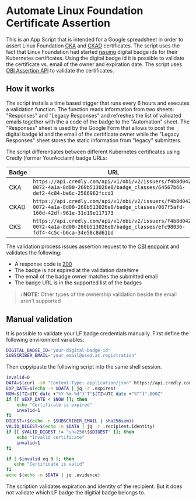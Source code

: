 # Automate Linux Foundation Certificate Assertion

This is an App Script that is intended for a Google spreadsheet in order to assert Linux Foundation  [CKA](https://training.linuxfoundation.org/certification/certified-kubernetes-administrator-cka/) and [CKAD](https://training.linuxfoundation.org/certification/certified-kubernetes-application-developer-ckad/) certificates.
The script uses the fact that Linux Foundation had started [issuing](https://training.linuxfoundation.org/badges/) digital badge ids for their Kubernetes certificates.
Using the digital badge id it is possible to validate the certificate vs. email of the owner and expiration date.
The script uses [OBI Assertion API](https://www.credly.com/docs/obi_specified_endpoints) to validate the certificates.

## How it works

The script installs a time based trigger that runs every 6 hours and executes a validation function.
The function reads information from two sheets: "Responses" and "Legacy Responses" and refreshes the list of validated emails together with the a code of the badge to the "Automation" sheet.
The "Responses" sheet is used by the Google Form that allows to post the digital badge id and the email of the certificate owner while the "Legacy Responses" sheet stores the static information from "legacy" submitters.

The script differentiates between different Kubernetes certificates using Credly (former YourAcclaim) badge URLs:

| Badge | URL |
|---|---|
| CKA  | `https://api.credly.com/api/v1/obi/v2/issuers/f4b8d042-0072-4a1a-8d00-260b513026e8/badge_classes/64567b66-def2-4c84-be6c-2586962fccd3` |
| CKAD | `https://api.credly.com/api/v1/obi/v2/issuers/f4b8d042-0072-4a1a-8d00-260b513026e8/badge_classes/067f5afd-160d-42df-961e-31d19e117173` |
| CKS  | `https://api.credly.com/api/v1/obi/v2/issuers/f4b8d042-0072-4a1a-8d00-260b513026e8/badge_classes/efc98036-fdf4-4c5c-b6ca-34e58c8d61bd` |

The validation process issues assertion request to the [OBI endpoint](https://www.credly.com/docs/obi_specified_endpoints#get-badge-assertion) and validates the following:

- A response code is [200](https://developer.mozilla.org/en-US/docs/Web/HTTP/Status/200)
- The badge is not expired at the validation date/time
- The email of the badge owner matches the submitted email
- The badge URL is in the supported list of the badges

> :information_source: **NOTE:** Other types of the ownership validation beside the email aren't supported

## Manual validation

It is possible to validate your LF badge credentials manually. First define the following environment variables:
```bash
DIGITAL_BADGE_ID="your-digital-badge-id"
SUBSCRIBER_EMAIL="your_email@used.at.registration"
```

Then copy/paste the following script into the same shell session.

```bash
invalid=0
DATA=$(curl -sH "Content-Type: application/json" https://api.credly.com/v1/obi/v2/badge_assertions/$DIGITAL_BADGE_ID)
EXP_DATE=$(echo -n $DATA | jq -r .expires)
NOW=$(TZ=UTC date +"%Y-%m-%d")"T"$(TZ=UTC date +"%T")".000Z"
if [[ $EXP_DATE < $NOW ]]; then
    echo "Certificate is expired"
    invalid=1
fi
DIGEST=($(echo -n $SUBSCRIBER_EMAIL | sha256sum))
VALID_DIGEST=$(echo -n $DATA | jq -r .recipient.identity)
if [[ $VALID_DIGEST != "sha256\$$DIGEST" ]]; then
    echo "Invalid certificate"
    invalid=1
fi

if [ $invalid eq 0 ]; then
   echo "Certificate is valid"
fi
echo $(echo -n $DATA | jq .evidence)
```

The scription validates expiration and identity of the recipient. But it does not validate which LF badge the digitial badge belongs to.
